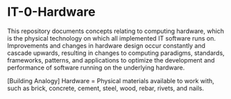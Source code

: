 # IT-0-Hardware
This repository documents concepts relating to computing hardware, which is the physical technology on which all implemented IT software runs on. Improvements and changes in hardware design occur constantly and cascade upwards, resulting in changes to computing paradigms, standards, frameworks, patterns, and applications to optimize the development and performance of software running on the underlying hardware.

[Building Analogy]
Hardware = Physical materials available to work with, such as brick, concrete, cement, steel, wood, rebar, rivets, and nails.
